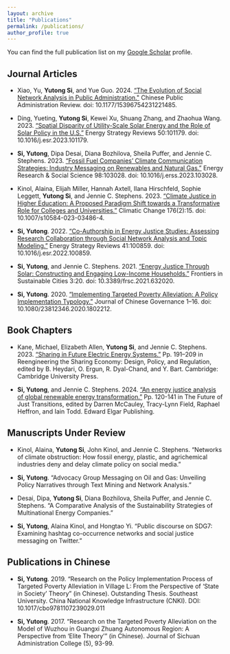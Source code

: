 ```yaml
---
layout: archive
title: "Publications"
permalink: /publications/
author_profile: true
---
```


<!--{% if author.googlescholar %}
  You can also find my articles on <u><a href="{{author.googlescholar}}">my Google Scholar profile</a>.</u>
{% endif %}

{% include base_path %}

{% for post in site.publications reversed %}
  {% include archive-single.html %}
{% endfor %} -->

You can find the full publication list on my [Google Scholar](https://scholar.google.com/citations?user=wgggEW8AAAAJ&hl=en) profile.

## Journal Articles

- Xiao, Yu, **Yutong Si**, and Yue Guo. 2024. [“The Evolution of Social Network Analysis in Public Administration."](https://journals.sagepub.com/doi/10.1177/15396754231221485) Chinese Public Administration Review. doi: 10.1177/15396754231221485.

- Ding, Yueting, **Yutong Si**, Kewei Xu, Shuang Zhang, and Zhaohua Wang. 2023. [“Spatial Disparity of Utility-Scale Solar Energy and the Role of Solar Policy in the U.S.”](https://www.sciencedirect.com/science/article/pii/S2211467X23001293?dgcid=rss_sd_all) Energy Strategy Reviews 50:101179. doi: 10.1016/j.esr.2023.101179.

- **Si, Yutong**, Dipa Desai, Diana Bozhilova, Sheila Puffer, and Jennie C. Stephens. 2023. [“Fossil Fuel Companies’ Climate Communication Strategies: Industry Messaging on Renewables and Natural Gas.”](https://www.sciencedirect.com/science/article/pii/S2214629623000889) Energy Research & Social Science 98:103028. doi: 10.1016/j.erss.2023.103028.

- Kinol, Alaina, Elijah Miller, Hannah Axtell, Ilana Hirschfeld, Sophie Leggett, **Yutong Si**, and Jennie C. Stephens. 2023. [“Climate Justice in Higher Education: A Proposed Paradigm Shift towards a Transformative Role for Colleges and Universities.”](https://link.springer.com/article/10.1007/s10584-023-03486-4) Climatic Change 176(2):15. doi: 10.1007/s10584-023-03486-4.

- **Si, Yutong**. 2022. [“Co-Authorship in Energy Justice Studies: Assessing Research Collaboration through Social Network Analysis and Topic Modeling.”](https://www.sciencedirect.com/science/article/pii/S2211467X2200058X) Energy Strategy Reviews 41:100859. doi: 10.1016/j.esr.2022.100859.

- **Si, Yutong**, and Jennie C. Stephens. 2021. [“Energy Justice Through Solar: Constructing and Engaging Low-Income Households.”](https://www.frontiersin.org/articles/10.3389/frsc.2021.632020/full) Frontiers in Sustainable Cities 3:20. doi: 10.3389/frsc.2021.632020.

- **Si, Yutong**. 2020. [“Implementing Targeted Poverty Alleviation: A Policy Implementation Typology.”](https://www.tandfonline.com/doi/full/10.1080/23812346.2020.1802212) Journal of Chinese Governance 1–16. doi: 10.1080/23812346.2020.1802212.

## Book Chapters

- Kane, Michael, Elizabeth Allen, **Yutong Si**, and Jennie C. Stephens. 2023. [“Sharing in Future Electric Energy Systems.”](https://www.cambridge.org/core/books/reengineering-the-sharing-economy/sharing-in-future-electric-energy-systems/410D958C21F868F0BBC9664B0442013C) Pp. 191–209 in Reengineering the Sharing Economy: Design, Policy, and Regulation, edited by B. Heydari, O. Ergun, R. Dyal-Chand, and Y. Bart. Cambridge: Cambridge University Press.
  
- **Si, Yutong**, and Jennie C. Stephens. 2024. [“An energy justice analysis of global renewable energy transformation.”](https://www.elgaronline.com/edcollchap/book/9781802208757/book-part-9781802208757-14.xml?tab_body=abstract-copy1) Pp. 120-141 in The Future of Just Transitions, edited by Darren McCauley, Tracy-Lynn Field, Raphael Heffron, and Iain Todd. Edward Elgar Publishing.

## Manuscripts Under Review

- Kinol, Alaina, **Yutong Si**, John Kinol, and Jennie C. Stephens. “Networks of climate obstruction: How fossil energy, plastic, and agrichemical industries deny and delay climate policy on social media.”
  
- **Si, Yutong**. “Advocacy Group Messaging on Oil and Gas: Unveiling Policy Narratives through Text Mining and Network Analysis.”
  
- Desai, Dipa, **Yutong Si**, Diana Bozhilova, Sheila Puffer, and Jennie C. Stephens. “A Comparative Analysis of the Sustainability Strategies of Multinational Energy Companies.”
  
- **Si, Yutong**, Alaina Kinol, and Hongtao Yi. “Public discourse on SDG7: Examining hashtag co-occurrence networks and social justice messaging on Twitter.”

## Publications in Chinese

- **Si, Yutong**. 2019. “Research on the Policy Implementation Process of Targeted Poverty Alleviation in Village L: From the Perspective of ‘State in Society’ Theory” (in Chinese). Outstanding Thesis. Southeast University. China National Knowledge Infrastructure (CNKI). DOI: 10.1017/cbo9781107239029.011

- **Si, Yutong**. 2017. “Research on the Targeted Poverty Alleviation on the Model of Wuzhou in Guangxi Zhuang Autonomous Region: A Perspective from ‘Elite Theory’” (in Chinese). Journal of Sichuan Administration College (5), 93-99.



